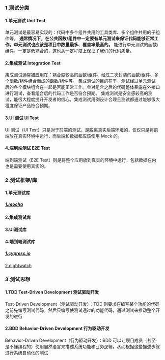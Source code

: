 ### 1.测试分类

#### 1.单元测试 Unit Test

单元测试是最容易实现的：代码中多个组件共用的工具类库、多个组件共用的子组件等。
**通常情况下，在公共函数/组件中一定要有单元测试来保证代码能够正常工作。单元测试也应该是项目中数量最多、覆盖率最高的。**
能进行单元测试的函数/组件，一定是低耦合的，这也从一定程度上保证了我们的代码质量。

#### 2.集成测试 Integration Test

集成测试通常被应用在：耦合度较高的函数/组件、经过二次封装的函数/组件、多个函数/组件组合而成的函数/组件等。
集成测试的目的在于，测试经过单元测试后的各个模块组合在一起是否能正常工作。会对组合之后的代码整体暴露在外接口进行测试，查看组合后的代码工作是否符合预期。
集成测试是安全感较高的测试，能很大程度提升开发者的信心，集成测试用例设计合理且测试都通过能够很大程度保证产品符合预期。

#### 3.UI 测试 UI Test

UI 测试（UI Test）只是对于前端的测试，是脱离真实后端环境的，仅仅只是将前端放在真实环境中运行，而后端和数据都应该使用 Mock 的。

#### 4.端到端测试 E2E Test

端到端测试（E2E Test）则是将整个应用放到真实的环境中运行，包括数据在内也是需要使用真实的。

### 2.测试框架/库

#### 1.单元测试库

##### [1.mocha](https://mochajs.org/)

#### 2.集成测试库

#### 3.UI测试库

#### 4.端到端测试库

##### [1.cypress.io](https://www.cypress.io/)

[2.nightwatch](https://nightwatchjs.org/)



### 3.测试思想

#### 1.TDD  Test-Driven Development 测试驱动开发

Test-Driven Development（测试驱动开发）：TDD 则要求在编写某个功能的代码之前先编写测试代码，然后只编写使测试通过的功能代码，通过测试来推动整个开发的进行

#### 2.BDD Behavior-Driven Development 行为驱动开发

Behavior-Driven Development（行为驱动开发）：BDD 可以让项目成员（甚至是不懂编程的）使用自然语言来描述系统功能和业务逻辑，从而根据这些描述步骤进行系统自动化的测试